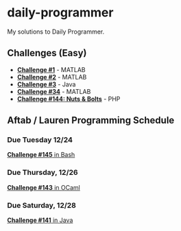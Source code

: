 # daily-programmer
My solutions to Daily Programmer.

## Challenges (Easy)
* [**Challenge #1**](http://www.reddit.com/r/dailyprogrammer/comments/pih8x/easy_challenge_1/) - MATLAB
* [**Challenge #2**](http://www.reddit.com/r/dailyprogrammer/comments/pjbj8/easy_challenge_2/) - MATLAB
* [**Challenge #3**](http://www.reddit.com/r/dailyprogrammer/comments/pkw2m/2112012_challenge_3_easy/) - Java
* [**Challenge #34**](http://www.reddit.com/r/dailyprogrammer/comments/rmmn8/3312012_challenge_34_easy/) - MATLAB
* [**Challenge #144: Nuts & Bolts**](http://www.reddit.com/r/dailyprogrammer/comments/1sob1e/121113_challenge_144_easy_nuts_bolts/) - PHP

## Aftab / Lauren Programming Schedule
### Due Tuesday 12/24
[**Challenge #145** in Bash](http://www.reddit.com/r/dailyprogrammer/comments/1t0r09/121613_challenge_145_easy_tree_generation/)

### Due Thursday, 12/26
[**Challenge #143** in OCaml](http://www.reddit.com/r/dailyprogrammer/comments/1s061q/120313_challenge_143_easy_braille/)

### Due Saturday, 12/28
[**Challenge #141** in Java](http://www.reddit.com/r/dailyprogrammer/comments/1qwkdz/111113_challenge_141_easy_checksums/)